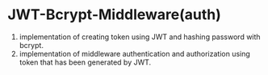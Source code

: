 # JWT-Bcrypt-Middleware(auth)

1. implementation of creating token using JWT and hashing password with bcrypt.
2. implementation of middleware authentication and authorization using token that has been generated by JWT.
